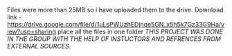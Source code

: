 Files were more than 25MB so i have uploaded them to the drive.
Download link - https://drive.google.com/file/d/1uLsPWUzhEDjnqe5GN_x5h5k7Gz33G9Ha/view?usp=sharing
place all the files in one folder
<i>THIS PROJECT WAS DONE IN THE GROUP WITH THE HELP OF INSTUCTORS AND REFRENCES FROM EXTERNAL SOURCES.</i>
